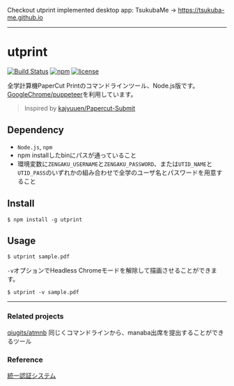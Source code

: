 Checkout utprint implemented desktop app: TsukubaMe → https://tsukuba-me.github.io

---

# utprint
[![Build Status](https://travis-ci.org/qiugits/utprint.svg?branch=master)](https://travis-ci.org/qiugits/utprint)
[![npm](https://img.shields.io/npm/v/utprint.svg)](https://www.npmjs.com/package/utprint)
[![license](https://img.shields.io/github/license/mashape/apistatus.svg)](./LICENSE)

全学計算機PaperCut Printのコマンドラインツール、Node.js版です。\
[GoogleChrome/puppeteer][puppeteer]を利用しています。

> Inspired by [kajyuuen/Papercut-Submit](https://github.com/kajyuuen/Papercut-Submit)


## Dependency
- `Node.js`, `npm`
- npm installしたbinにパスが通っていること
- 環境変数に`ZENGAKU_USERNAME`と`ZENGAKU_PASSWORD`、または`UTID_NAME`と`UTID_PASS`のいずれかの組み合わせで全学のユーザ名とパスワードを用意すること

## Install

```terminal
$ npm install -g utprint
```

## Usage

```terminal
$ utprint sample.pdf
```


`-v`オプションでHeadless Chromeモードを解除して描画させることができます。

```terminal
$ utprint -v sample.pdf
```


---


### Related projects
[qiugits/atmnb](https://github.com/qiugits/atmnb) 同じくコマンドラインから、manaba出席を提出することができるツール

### Reference
[統一認証システム](https://account.tsukuba.ac.jp/list.html)


[puppeteer]: https://github.com/GoogleChrome/puppeteer

